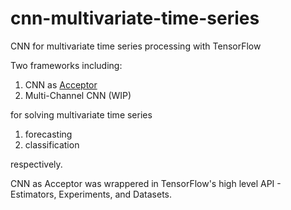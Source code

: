 # cnn-multivariate-time-series
CNN for multivariate time series processing with TensorFlow

Two frameworks including:
1. CNN as [Acceptor](https://github.com/bujingyi/rnn-multivariate-time-series/blob/master/README.md)
2. Multi-Channel CNN (WIP)

for solving multivariate time series
1. forecasting
2. classification

respectively.

CNN as Acceptor was wrappered in TensorFlow's high level API - Estimators, Experiments, and Datasets.
